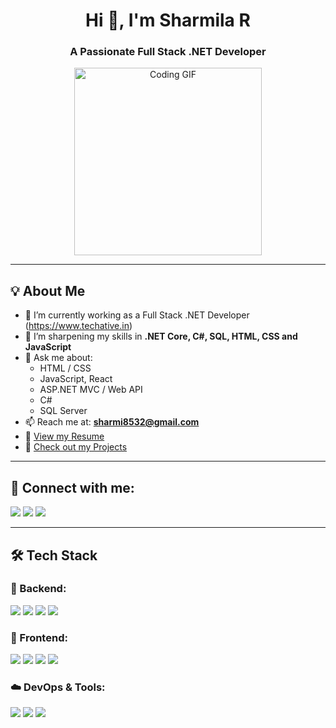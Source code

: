 <h1 align="center">Hi 👋, I'm Sharmila R</h1>
<h3 align="center">A Passionate Full Stack .NET Developer</h3>

<p align="center">
  <img src="https://media.giphy.com/media/qgQUggAC3Pfv687qPC/giphy.gif" width="300" alt="Coding GIF" />
</p>

---

## 💡 About Me

- 🔭 I’m currently working as a Full Stack .NET Developer (https://www.techative.in)
- 🌱 I’m sharpening my skills in **.NET Core, C#, SQL, HTML, CSS and JavaScript**
- 💬 Ask me about:
  - HTML / CSS
  - JavaScript, React
  - ASP.NET MVC / Web API
  - C#
  - SQL Server 
- 📫 Reach me at: **sharmi8532@gmail.com**
- 💼 [View my Resume](https://drive.google.com/file/d/18casHRbpfdW0KGguRRrk648NqdL-eF3m/view?usp=drive_link) <!-- Replace with actual link -->
- 🚀 [Check out my Projects](https://github.com/sharmila-R-13?tab=repositories)

---

## 🔗 Connect with me:

<p align="left">
  <a href="https://www.linkedin.com/in/r-sharmila" target="_blank"><img src="https://img.shields.io/badge/LinkedIn-0077B5?logo=linkedin&logoColor=white" /></a>
  <a href="mailto:sharmi8532@gmail.com"><img src="https://img.shields.io/badge/Gmail-D14836?logo=gmail&logoColor=white" /></a>
  <a href="https://github.com/sharmila-R-13"><img src="https://img.shields.io/badge/GitHub-100000?logo=github&logoColor=white" /></a>
</p>

---

## 🛠️ Tech Stack

### 🔹 Backend:
<p>
  <img src="https://img.shields.io/badge/C%23-%23239120.svg?logo=c-sharp&logoColor=white"/>
  <img src="https://img.shields.io/badge/.NET-512BD4?logo=dotnet&logoColor=white" />
  <img src="https://img.shields.io/badge/ASP.NET-5C2D91?logo=dotnet&logoColor=white" />
  <img src="https://img.shields.io/badge/SQL Server-CC2927?logo=microsoft-sql-server&logoColor=white" />
</p>

### 🔸 Frontend:
<p>
  <img src="https://img.shields.io/badge/HTML5-E34F26?logo=html5&logoColor=white" />
  <img src="https://img.shields.io/badge/CSS3-1572B6?logo=css3&logoColor=white" />
  <img src="https://img.shields.io/badge/JavaScript-F7DF1E?logo=javascript&logoColor=black" />
  <img src="https://img.shields.io/badge/React-61DAFB?logo=react&logoColor=black" />
</p>

### ☁️ DevOps & Tools:
<p>
  <img src="https://img.shields.io/badge/Visual Studio-5C2D91?logo=visual-studio&logoColor=white" />
  <img src="https://img.shields.io/badge/Git-F05032?logo=git&logoColor=white" />
  <img src="https://img.shields.io/badge/Postman-FF6C37?logo=postman&logoColor=white" />
</p>
